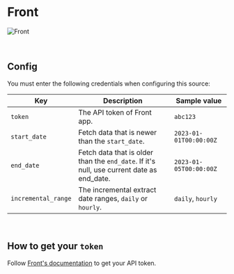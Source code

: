 # Front

![Front](https://user-images.githubusercontent.com/80284865/215037433-f8b9e0f6-01e8-4fab-ac2e-f1a191c78103.png)

<br />

## Config

You must enter the following credentials when configuring this source:

| Key | Description | Sample value
| --- | --- | --- |
| `token` | The API token of Front app. | `abc123` |
| `start_date` | Fetch data that is newer than the `start_date`. | `2023-01-01T00:00:00Z` |
| `end_date` | Fetch data that is older than the `end_date`. If it's null, use current date as end_date. | `2023-01-05T00:00:00Z` |
| `incremental_range` | The incremental extract date ranges, `daily` or `hourly`. | `daily`, `hourly` |

<br />

## How to get your `token`

Follow [Front's documentation](https://dev.frontapp.com/docs/create-and-revoke-api-tokens#create-an-api-token)
to get your API token.

<br />
